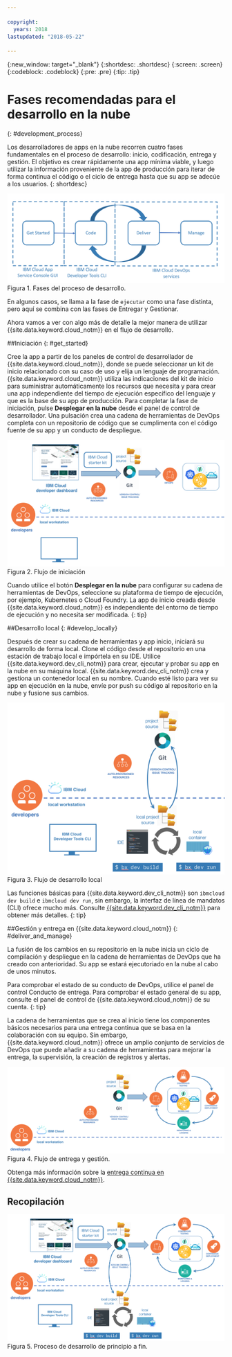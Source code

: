 ```yaml
---

copyright:
  years: 2018
lastupdated: "2018-05-22"

---
```

{:new_window: target="_blank"}
{:shortdesc: .shortdesc}
{:screen: .screen}
{:codeblock: .codeblock}
{:pre: .pre}
{:tip: .tip}

# Fases recomendadas para el desarrollo en la nube
{: #development_process}

Los desarrolladores de apps en la nube recorren cuatro fases fundamentales en el proceso de desarrollo: inicio, codificación, entrega y gestión. El objetivo es crear rápidamente una app mínima viable, y luego utilizar la información proveniente de la app de producción para iterar de forma continua el código o el ciclo de entrega hasta que su app se adecúe a los usuarios.
{: shortdesc}

![Flujo de desarrollo](images/dev_flow_overview.png "Flujo de desarrollo") Figura 1. Fases del proceso de desarrollo.

En algunos casos, se llama a la fase de `ejecutar` como una fase distinta, pero aquí se combina con las fases de Entregar y Gestionar.

Ahora vamos a ver con algo más de detalle la mejor manera de utilizar {{site.data.keyword.cloud_notm}} en el flujo de desarrollo.

##Iniciación
{: #get_started}

Cree la app a partir de los paneles de control de desarrollador de {{site.data.keyword.cloud_notm}}, donde se puede seleccionar un kit de inicio relacionado con su caso de uso y elija un lenguaje de programación. {{site.data.keyword.cloud_notm}} utiliza las indicaciones del kit de inicio para suministrar automáticamente los recursos que necesita y para crear una app independiente del tiempo de ejecución específico del lenguaje y que es la base de su app de producción. Para completar la fase de iniciación, pulse **Desplegar en la nube** desde el panel de control de desarrollador. Una pulsación crea una cadena de herramientas de DevOps completa con un repositorio de código que se cumplimenta con el código fuente de su app y un conducto de despliegue.

![Iniciación](images/dev_get_started.png "Iniciación") Figura 2. Flujo de iniciación

Cuando utilice el botón **Desplegar en la nube** para configurar su cadena de herramientas de DevOps, seleccione su plataforma de tiempo de ejecución, por ejemplo, Kubernetes o Cloud Foundry. La app de inicio creada desde {{site.data.keyword.cloud_notm}} es independiente del entorno de tiempo de ejecución y no necesita ser modificada.
{: tip}

##Desarrollo local
{: #develop_locally}

Después de crear su cadena de herramientas y app inicio, iniciará su desarrollo de forma local. Clone el código desde el repositorio en una estación de trabajo local e impórtela en su IDE. Utilice {{site.data.keyword.dev_cli_notm}} para crear, ejecutar y probar su app en la nube en su máquina local. {{site.data.keyword.dev_cli_notm}} crea y gestiona un contenedor local en su nombre. Cuando esté listo para ver su app en ejecución en la nube, envíe por push su código al repositorio en la nube y fusione sus cambios.

![Desarrollo local](images/dev_code_locally.png "Desarrollo local") Figura 3. Flujo de desarrollo local

Las funciones básicas para {{site.data.keyword.dev_cli_notm}} son `ibmcloud dev build` e `ibmcloud dev run`, sin embargo, la interfaz de línea de mandatos (CLI) ofrece mucho más. Consulte [{{site.data.keyword.dev_cli_notm}}](../cli/idt/index.html) para obtener más detalles.
{: tip}

##Gestión y entrega en {{site.data.keyword.cloud_notm}}
{: #deliver_and_manage}

La fusión de los cambios en su repositorio en la nube inicia un ciclo de compilación y despliegue en la cadena de herramientas de DevOps que ha creado con anterioridad. Su app se estará ejecutoriado en la nube al cabo de unos minutos.

Para comprobar el estado de su conducto de DevOps, utilice el panel de control Conducto de entrega. Para comprobar el estado general de su app, consulte el panel de control de {{site.data.keyword.cloud_notm}} de su cuenta.
{: tip}

La cadena de herramientas que se crea al inicio tiene los componentes básicos necesarios para una entrega continua que se basa en la colaboración con su equipo. Sin embargo, {{site.data.keyword.cloud_notm}} ofrece un amplio conjunto de servicios de DevOps que puede añadir a su cadena de herramientas para mejorar la entrega, la supervisión, la creación de registros y alertas.

![Entrega y gestión](images/dev_deliver_and_manage.png "Entrega y gestión") Figura 4. Flujo de entrega y gestión.

Obtenga más información sobre la [entrega continua en {{site.data.keyword.cloud_notm}}](../services/ContinuousDelivery/index.html#cd_getting_started).

## Recopilación

![Detalles del proceso](images/dev_process_detail.png "Detalles del proceso") Figura 5. Proceso de desarrollo de principio a fin.

